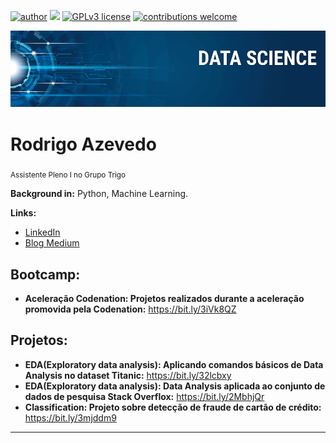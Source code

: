[![author](https://img.shields.io/badge/author-razevedo1994-red.svg)](https://www.linkedin.com/in/azevedo94/) [![](https://img.shields.io/badge/python-3.7+-blue.svg)](https://www.python.org/downloads/release/python-365/) [![GPLv3 license](https://img.shields.io/badge/License-GPLv3-blue.svg)](http://perso.crans.org/besson/LICENSE.html) [![contributions welcome](https://img.shields.io/badge/contributions-welcome-brightgreen.svg?style=flat)](https://github.com/carlosfab/data_science/issues)

<p align="center">
  <img src="banner.png" >
</p>

# Rodrigo Azevedo
<sub>Assistente Pleno I no Grupo Trigo</sub>



**Background in:** Python, Machine Learning.



**Links:**
* [LinkedIn](https://www.linkedin.com/in/azevedo94/)
* [Blog Medium](https://bit.ly/33QJREb)

## Bootcamp:

* **Aceleração Codenation: Projetos realizados durante a aceleração promovida pela Codenation:** https://bit.ly/3iVk8QZ

## Projetos:

* **EDA(Exploratory data analysis): Aplicando comandos básicos de Data Analysis no dataset Titanic:** https://bit.ly/32lcbxy
* **EDA(Exploratory data analysis): Data Analysis aplicada ao conjunto de dados de pesquisa Stack Overflox:** https://bit.ly/2MbhjQr
* **Classification: Projeto sobre detecção de fraude de cartão de crédito:** https://bit.ly/3mjddm9




---




